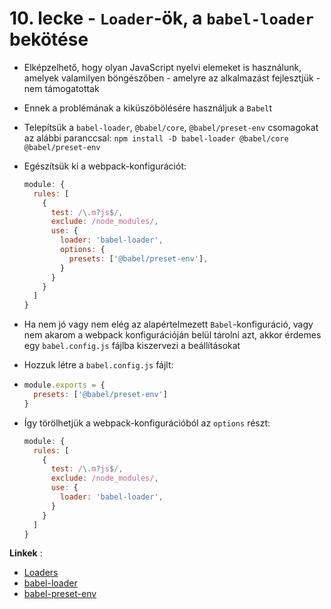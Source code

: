 # 10. lecke - `Loader`-ök, a `babel-loader` bekötése 
- Elképzelhető, hogy olyan JavaScript nyelvi elemeket is használunk, amelyek valamilyen böngészőben - amelyre az alkalmazást fejlesztjük - nem támogatottak
- Ennek a problémának a kiküszöbölésére használjuk a `Babel`t
- Telepítsük a `babel-loader`, `@babel/core`, `@babel/preset-env` csomagokat az alábbi paranccsal: 
  `npm install -D babel-loader @babel/core @babel/preset-env`
- Egészítsük ki a webpack-konfigurációt:
  
  ```javascript
  module: {
    rules: [
      {
        test: /\.m?js$/,
        exclude: /node_modules/,
        use: {
          loader: 'babel-loader',
          options: {
            presets: ['@babel/preset-env'],
          }
        }
      }
    ]
  }
  ```

- Ha nem jó vagy nem elég az alapértelmezett `Babel`-konfiguráció, vagy nem akarom a webpack konfigurációján belül tárolni azt, akkor érdemes egy `babel.config.js` fájlba kiszervezi a beállításokat
- Hozzuk létre a `babel.config.js` fájlt:
- 
  ```javascript
  module.exports = {
    presets: ['@babel/preset-env']
  }
  ```

- Így törölhetjük a webpack-konfigurációból az `options` részt:
 
  ```javascript
  module: {
    rules: [
      {
        test: /\.m?js$/,
        exclude: /node_modules/,
        use: {
          loader: 'babel-loader',
        }
      }
    ]
  }
  ```
 
**Linkek** :
- [Loaders](https://webpack.js.org/loaders/#root)
- [babel-loader](https://webpack.js.org/loaders/babel-loader/#root)
- [babel-preset-env](https://babeljs.io/docs/en/babel-preset-env)